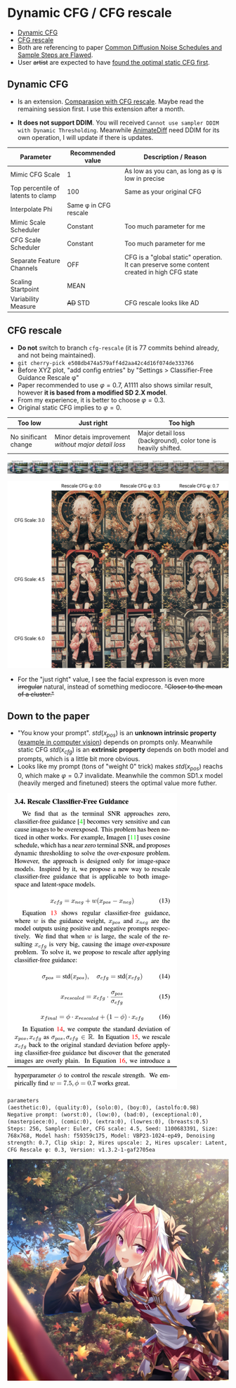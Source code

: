 # Dynamic CFG / CFG rescale #

- [Dynamic CFG](https://github.com/mcmonkeyprojects/sd-dynamic-thresholding)
- [CFG rescale](https://github.com/AUTOMATIC1111/stable-diffusion-webui/pull/10555)
- Both are referencing to paper [Common Diffusion Noise Schedules and Sample Steps are Flawed](https://arxiv.org/abs/2305.08891).
- User ~~artist~~ are expected to have [found the optimal static CFG first](./cfg_step.md).

## Dynamic CFG ##

- Is an extension. [Comparasion with CFG rescale](https://github.com/AUTOMATIC1111/stable-diffusion-webui/pull/10555#issuecomment-1679346072). Maybe read the remaining session first. I use this extension after a month.

- **It does not support DDIM**. You will received `Cannot use sampler DDIM with Dynamic Thresholding`. Meanwhile [AnimateDiff](./animatediff.md) need DDIM for its own operation, I will update if there is updates. 

|Parameter|Recommended value|Description / Reason|
|---|---|---|
|Mimic CFG Scale|1|As low as you can, as long as φ is low in precise|
|Top percentile of latents to clamp|100|Same as your original CFG|
|Interpolate Phi|Same φ in CFG rescale||
|Mimic Scale Scheduler|Constant|Too much parameter for me|
|CFG Scale Scheduler|Constant|Too much parameter for me|
|Separate Feature Channels|OFF|CFG is a "global static" operation. It can preserve some content created in high CFG state|
|Scaling Startpoint|MEAN||
|Variability Measure|~~AD~~ STD|CFG rescale looks like AD|

## CFG rescale ##

- **Do not** switch to branch `cfg-rescale` (it is 77 commits behind already, and not being maintained).
- `git cherry-pick e508db474a579aff4d2aa42c4d16f074de333766`
- Before XYZ plot, "add config entries" by "Settings > Classifier-Free Guidance Rescale φ"
- Paper recommended to use $\varphi=0.7$, A1111 also shows similar result, however **it is based from a modified SD 2.X model**.
- From my experience, it is better to choose $\varphi=0.3$.
- Original static CFG implies to $\varphi=0$.

|Too low|Just right|Too high|
|---|---|---|
|No sinificant change|Minor detais improvement *without major detail loss*|Major detail loss (background), color tone is heavily shifted.|

![IMG_9400.jpg](./img/IMG_9400.jpg)

![xyz_grid-0061-3150724351-4320-3640-3.0-48-20230627003700.jpg](./img/xyz_grid-0061-3150724351-4320-3640-3.0-48-20230627003700.jpg)

- For the "just right" value, I see the facial expresson is even more ~~irregular~~ natural, instead of something mediocore. ~~"Closer to the mean of a cluster."~~

## Down to the paper ##

- "You know your prompt". $std(x_{pos})$ is an **unknown intrinsic property** ([example in computer vision](https://towardsdatascience.com/what-are-intrinsic-and-extrinsic-camera-parameters-in-computer-vision-7071b72fb8ec)) depends on prompts only. Meanwhile static CFG $std(x_{cfg})$ is an **extrinsic property** depends on both model and prompts, which is a little bit more obvious.
- Looks like my prompt (tons of "weight 0" trick) makes $std(x_{pos})$ reachs 0, which make $\varphi=0.7$ invalidate. Meanwhile the common SD1.x model (heavily merged and finetuned) steers the optimal value more futher.

![screencap-23062601.png](./img/screencap-23062601.png)

```
parameters
(aesthetic:0), (quality:0), (solo:0), (boy:0), (astolfo:0.98)
Negative prompt: (worst:0), (low:0), (bad:0), (exceptional:0), (masterpiece:0), (comic:0), (extra:0), (lowres:0), (breasts:0.5)
Steps: 256, Sampler: Euler, CFG scale: 4.5, Seed: 1100683391, Size: 768x768, Model hash: f59359c175, Model: VBP23-1024-ep49, Denoising strength: 0.7, Clip skip: 2, Hires upscale: 2, Hires upscaler: Latent, CFG Rescale φ: 0.3, Version: v1.3.2-1-gaf2705ea
```

![230722-1100683391-1536-1536-4.5-256-20230625235720.png](./img/230722-1100683391-1536-1536-4.5-256-20230625235720.png)
